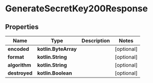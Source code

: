 
# GenerateSecretKey200Response

## Properties
| Name | Type | Description | Notes |
| ------------ | ------------- | ------------- | ------------- |
| **encoded** | **kotlin.ByteArray** |  |  [optional] |
| **format** | **kotlin.String** |  |  [optional] |
| **algorithm** | **kotlin.String** |  |  [optional] |
| **destroyed** | **kotlin.Boolean** |  |  [optional] |



